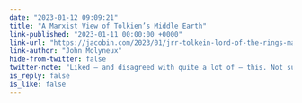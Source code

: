 ```yaml
---
date: "2023-01-12 09:09:21"
title: "A Marxist View of Tolkien’s Middle Earth"
link-published: "2023-01-11 00:00:00 +0000"
link-url: "https://jacobin.com/2023/01/jrr-tolkein-lord-of-the-rings-marxist-critique/"
link-author: "John Molyneux"
hide-from-twitter: false
twitter-note: "Liked – and disagreed with quite a lot of – this. Not sure I’d want  to reread LOTR to really go into it, though."
is_reply: false
is_like: false
---
```


